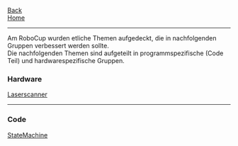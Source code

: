 [Back](DokuSolidus)  
[Home](home)  
***
Am RoboCup wurden etliche Themen aufgedeckt, die in nachfolgenden Gruppen verbessert werden sollte.  
Die nachfolgenden Themen sind aufgeteilt in programmspezifische (Code Teil) und hardwarespezifische Gruppen.

### Hardware
[Laserscanner](Laserverbesserung)
***

### Code
[StateMachine](Stateverbesserung)